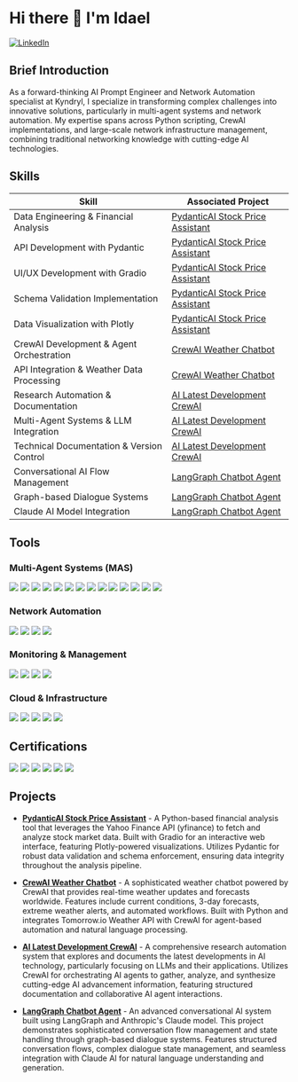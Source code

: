 # Hi there 👋 I'm Idael

[![LinkedIn](https://img.shields.io/badge/-LinkedIn-0077B5?style=for-the-badge&logo=linkedin&logoColor=white)](https://www.linkedin.com/in/idael-pineiro-ai-multy-agent-systems/)

## Brief Introduction
As a forward-thinking AI Prompt Engineer and Network Automation specialist at Kyndryl, I specialize in transforming complex challenges into innovative solutions, particularly in multi-agent systems and network automation. My expertise spans across Python scripting, CrewAI implementations, and large-scale network infrastructure management, combining traditional networking knowledge with cutting-edge AI technologies.

## Skills
| Skill | Associated Project |
|-------|-------------------|
| Data Engineering & Financial Analysis | [PydanticAI Stock Price Assistant](https://github.com/ProactiveAIAgents/PydanticAI_Stock_Price_Assistant) |
| API Development with Pydantic | [PydanticAI Stock Price Assistant](https://github.com/ProactiveAIAgents/PydanticAI_Stock_Price_Assistant) |
| UI/UX Development with Gradio | [PydanticAI Stock Price Assistant](https://github.com/ProactiveAIAgents/PydanticAI_Stock_Price_Assistant) |
| Schema Validation Implementation | [PydanticAI Stock Price Assistant](https://github.com/ProactiveAIAgents/PydanticAI_Stock_Price_Assistant) |
| Data Visualization with Plotly | [PydanticAI Stock Price Assistant](https://github.com/ProactiveAIAgents/PydanticAI_Stock_Price_Assistant) |
| CrewAI Development & Agent Orchestration | [CrewAI Weather Chatbot](https://github.com/ProactiveAIAgents/CrewAI_Weather_Chatbot) |
| API Integration & Weather Data Processing | [CrewAI Weather Chatbot](https://github.com/ProactiveAIAgents/CrewAI_Weather_Chatbot) |
| Research Automation & Documentation | [AI Latest Development CrewAI](https://github.com/ProactiveAIAgents/AI_Latest_Development_CrewAI) |
| Multi-Agent Systems & LLM Integration | [AI Latest Development CrewAI](https://github.com/ProactiveAIAgents/AI_Latest_Development_CrewAI) |
| Technical Documentation & Version Control | [AI Latest Development CrewAI](https://github.com/ProactiveAIAgents/AI_Latest_Development_CrewAI) |
| Conversational AI Flow Management | [LangGraph Chatbot Agent](https://github.com/ProactiveAIAgents/LangGraph_Chatbot_Agent) |
| Graph-based Dialogue Systems | [LangGraph Chatbot Agent](https://github.com/ProactiveAIAgents/LangGraph_Chatbot_Agent) |
| Claude AI Model Integration | [LangGraph Chatbot Agent](https://github.com/ProactiveAIAgents/LangGraph_Chatbot_Agent) |

## Tools
### Multi-Agent Systems (MAS)
<div>
<img src="https://img.shields.io/badge/-CrewAI-FF6B6B?style=for-the-badge&logo=python&logoColor=white" />
<img src="https://img.shields.io/badge/-LangChain-32CD32?style=for-the-badge&logo=chainlink&logoColor=white" />
<img src="https://img.shields.io/badge/-OpenAI_API-412991?style=for-the-badge&logo=openai&logoColor=white" />
<img src="https://img.shields.io/badge/-Anthropic_API-00A0D1?style=for-the-badge&logo=data:image/svg+xml;base64,PHN2ZyB4bWxucz0iaHR0cDovL3d3dy53My5vcmcvMjAwMC9zdmciIHZpZXdCb3g9IjAgMCAyNCAyNCI+PC9zdmc+&logoColor=white" />
<img src="https://img.shields.io/badge/-HuggingFace-FFD21E?style=for-the-badge&logo=huggingface&logoColor=black" />
<img src="https://img.shields.io/badge/-Xai_(Grok)_API-000000?style=for-the-badge&logo=x&logoColor=white" />
<img src="https://img.shields.io/badge/-Groq_API-3DDC84?style=for-the-badge&logo=data:image/svg+xml;base64,PHN2ZyB4bWxucz0iaHR0cDovL3d3dy53My5vcmcvMjAwMC9zdmciIHZpZXdCb3g9IjAgMCAyNCAyNCI+PC9zdmc+&logoColor=white" />
<img src="https://img.shields.io/badge/-PydanticAI-E6484F?style=for-the-badge&logo=python&logoColor=white" />
<img src="https://img.shields.io/badge/-Tomorrow.io_API-0088CC?style=for-the-badge&logo=weather&logoColor=white" />
<img src="https://img.shields.io/badge/-GitHub_Actions-2088FF?style=for-the-badge&logo=github-actions&logoColor=white" />
<img src="https://img.shields.io/badge/-GitHub_API-181717?style=for-the-badge&logo=github&logoColor=white" />
<img src="https://img.shields.io/badge/-GitHub_Copilot-000000?style=for-the-badge&logo=github&logoColor=white" />
<img src="https://img.shields.io/badge/-GitHub_Packages-CB3837?style=for-the-badge&logo=github&logoColor=white" />
<img src="https://img.shields.io/badge/-GitHub_CodeSpaces-2088FF?style=for-the-badge&logo=github&logoColor=white" />
</div>


### Network Automation
<div>
<img src="https://img.shields.io/badge/-DNAC-1679A7?style=for-the-badge&logo=cisco&logoColor=white" />
<img src="https://img.shields.io/badge/-Ansible_Tower-EE0000?style=for-the-badge&logo=ansible&logoColor=white" />
<img src="https://img.shields.io/badge/-ThousandEyes-00A0DF?style=for-the-badge&logo=cisco&logoColor=white" />
<img src="https://img.shields.io/badge/-Python_Scripting-3776AB?style=for-the-badge&logo=python&logoColor=white" />
</div>

### Monitoring & Management
<div>
<img src="https://img.shields.io/badge/-SolarWinds-F3BB1C?style=for-the-badge&logo=solarwinds&logoColor=white" />
<img src="https://img.shields.io/badge/-Nagios-EE0000?style=for-the-badge&logo=nagios&logoColor=white" />
<img src="https://img.shields.io/badge/-Cisco_Meraki-67B346?style=for-the-badge&logo=cisco&logoColor=white" />
<img src="https://img.shields.io/badge/-PRTG-0082C9?style=for-the-badge&logo=paessler&logoColor=white" />
</div>

### Cloud & Infrastructure
<div>
<img src="https://img.shields.io/badge/-TrueSight-0078D4?style=for-the-badge&logo=bmc&logoColor=white" />
<img src="https://img.shields.io/badge/-Aruba_AirWave-F5820D?style=for-the-badge&logo=aruba&logoColor=white" />
<img src="https://img.shields.io/badge/-IMC-00BCF2?style=for-the-badge&logoColor=white" />
<img src="https://img.shields.io/badge/-Kubernetes-326CE5?style=for-the-badge&logo=kubernetes&logoColor=white" />
<img src="https://img.shields.io/badge/-Google_Vertex_AI-4285F4?style=for-the-badge&logo=google-cloud&logoColor=white" />
</div>

## Certifications
<div>
<img src="https://img.shields.io/badge/-CCNP_R&S-1BA0D7?style=for-the-badge&logo=cisco&logoColor=white" />
<img src="https://img.shields.io/badge/-Network%2B-007ACC?style=for-the-badge&logo=CompTIA&logoColor=white" />
<img src="https://img.shields.io/badge/-Multi_AI_Agent_Systems-FF6B6B?style=for-the-badge&logo=crewai&logoColor=white" />
<img src="https://img.shields.io/badge/-Generative_AI_for_Everyone-00A67E?style=for-the-badge&logo=coursera&logoColor=white" />
<img src="https://img.shields.io/badge/-ChatGPT_for_Everyone-00A0EE?style=for-the-badge&logo=openai&logoColor=white" />
<img src="https://img.shields.io/badge/-Python_Programming-3776AB?style=for-the-badge&logo=python&logoColor=white" />
</div>

## Projects

- **[PydanticAI Stock Price Assistant](https://github.com/ProactiveAIAgents/PydanticAI_Stock_Price_Assistant)** - A Python-based financial analysis tool that leverages the Yahoo Finance API (yfinance) to fetch and analyze stock market data. Built with Gradio for an interactive web interface, featuring Plotly-powered visualizations. Utilizes Pydantic for robust data validation and schema enforcement, ensuring data integrity throughout the analysis pipeline.

- **[CrewAI Weather Chatbot](https://github.com/ProactiveAIAgents/CrewAI_Weather_Chatbot)** - A sophisticated weather chatbot powered by CrewAI that provides real-time weather updates and forecasts worldwide. Features include current conditions, 3-day forecasts, extreme weather alerts, and automated workflows. Built with Python and integrates Tomorrow.io Weather API with CrewAI for agent-based automation and natural language processing.

- **[AI Latest Development CrewAI](https://github.com/ProactiveAIAgents/AI_Latest_Development_CrewAI)** - A comprehensive research automation system that explores and documents the latest developments in AI technology, particularly focusing on LLMs and their applications. Utilizes CrewAI for orchestrating AI agents to gather, analyze, and synthesize cutting-edge AI advancement information, featuring structured documentation and collaborative AI agent interactions.

- **[LangGraph Chatbot Agent](https://github.com/ProactiveAIAgents/LangGraph_Chatbot_Agent)** - An advanced conversational AI system built using LangGraph and Anthropic's Claude model. This project demonstrates sophisticated conversation flow management and state handling through graph-based dialogue systems. Features structured conversation flows, complex dialogue state management, and seamless integration with Claude AI for natural language understanding and generation.

